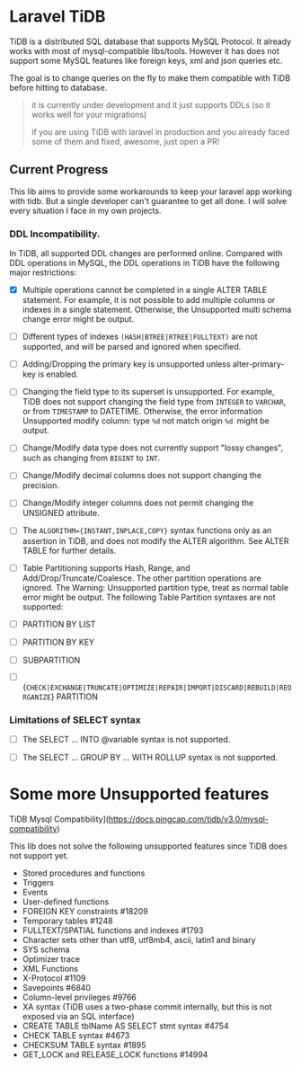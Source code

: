# Laravel TiDB

TiDB is a distributed SQL database that supports MySQL Protocol. It already works with most of mysql-compatible libs/tools. 
However it has does not support some MySQL features like foreign keys, xml and json queries etc. 

The goal is to change queries on the fly to make them compatible with TiDB before hitting to database.

> it is currently under development and it just supports DDLs (so it works well for your migrations) 
> 
> if you are using TiDB with laravel in production and you already faced some of them and fixed, awesome, just open a PR!


## Current Progress
This lib aims to provide some workarounds to keep your laravel app working with tidb. But a single developer can't guarantee to get all done. 
I will solve every situation I face in my own projects.

### DDL Incompatibility.
In TiDB, all supported DDL changes are performed online. Compared with DDL operations in MySQL, the DDL operations in TiDB have the following major restrictions:

- [x] Multiple operations cannot be completed in a single ALTER TABLE statement. For example, it is not possible to add multiple columns or indexes in a single statement. Otherwise, the Unsupported multi schema change error might be output.
- [ ] Different types of indexes `(HASH|BTREE|RTREE|FULLTEXT)` are not supported, and will be parsed and ignored when specified.
- [ ] Adding/Dropping the primary key is unsupported unless alter-primary-key is enabled.
- [ ] Changing the field type to its superset is unsupported. For example, TiDB does not support changing the field type from `INTEGER` to `VARCHAR`, or from `TIMESTAMP` to DATETIME. Otherwise, the error information Unsupported modify column: type `%d` not match origin `%d `might be output.
- [ ] Change/Modify data type does not currently support "lossy changes", such as changing from `BIGINT` to `INT`.
- [ ] Change/Modify decimal columns does not support changing the precision.
- [ ] Change/Modify integer columns does not permit changing the UNSIGNED attribute.
- [ ] The `ALGORITHM={INSTANT,INPLACE,COPY}` syntax functions only as an assertion in TiDB, and does not modify the ALTER algorithm. See ALTER TABLE for further details.
- [ ] Table Partitioning supports Hash, Range, and Add/Drop/Truncate/Coalesce. The other partition operations are ignored. The Warning: Unsupported partition type, treat as normal table error might be output. The following Table Partition syntaxes are not supported:
- [ ] PARTITION BY LIST
- [ ] PARTITION BY KEY
- [ ] SUBPARTITION
- [ ] {`CHECK|EXCHANGE|TRUNCATE|OPTIMIZE|REPAIR|IMPORT|DISCARD|REBUILD|REORGANIZE`} PARTITION



### Limitations of SELECT syntax
- [ ] The SELECT ... INTO @variable syntax is not supported.
- [ ] The SELECT ... GROUP BY ... WITH ROLLUP syntax is not supported.




# Some more  Unsupported features

TiDB Mysql Compatibility](https://docs.pingcap.com/tidb/v3.0/mysql-compatibility)

This lib does not solve the following unsupported features since TiDB does not support yet. 

- Stored procedures and functions
- Triggers
- Events
- User-defined functions
- FOREIGN KEY constraints #18209
- Temporary tables #1248
- FULLTEXT/SPATIAL functions and indexes #1793
- Character sets other than utf8, utf8mb4, ascii, latin1 and binary
- SYS schema
- Optimizer trace
- XML Functions
- X-Protocol #1109
- Savepoints #6840
- Column-level privileges #9766
- XA syntax (TiDB uses a two-phase commit internally, but this is not exposed via an SQL interface)
- CREATE TABLE tblName AS SELECT stmt syntax #4754
- CHECK TABLE syntax #4673
- CHECKSUM TABLE syntax #1895
- GET_LOCK and RELEASE_LOCK functions #14994